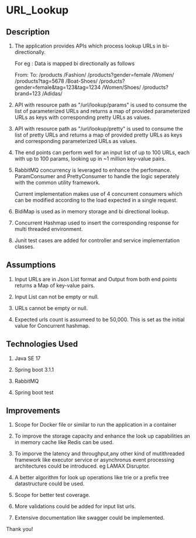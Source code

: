 # URL_Lookup


Description
-------------

1. The application provides APIs which process lookup URLs in bi-directionally.
   
   For eg : Data is mapped bi directionally as follows
   
    From:                                         To:
/products                                       /Fashion/
/products?gender=female                         /Women/
/products?tag=5678                              /Boat-Shoes/
/products?gender=female&tag=123&tag=1234         /Women/Shoes/
/products?brand=123                              /Adidas/


2. API with resource path as "/url/lookup/params" is used to consume the list of parameterized URLs and returns a map of provided parameterized URLs as keys
   with corresponding pretty URLs as values.
   
3. API with resource path as "/url/lookup/pretty" is used to consume the list of pretty URLs and returns a map of provided pretty URLs as keys and corresponding 
   parameterized URLs as values.

4. The end points can perform well for an input list of up to 100 URLs, each with up to 100 params, looking up in ~1 million key-value pairs.
     
5. RabbitMQ concurrency is leveraged to enhance the perfomance. ParamConsumer and PrettyConsumer to handle the logic seperately with the common utility framework.
     
     Current implementation makes use of 4 concurrent consumers which can be modified according to the load expected in a single request.
   
6. BidiMap is used as in memory storage and bi directional lookup.
   
7. Concurrent Hashmap used to insert the corresponding response for multi threaded environment.
    
8. Junit test cases are added for controller and service implementation classes. 

Assumptions
--------------

1. Input URLs are in Json List format and Output from both end points returns a Map of key-value pairs.

2. Input List can not be empty or null.

3. URLs cannot be empty or null.

4. Expected urls count is assumeed to be 50,000. This is set as the initial value for Concurrent hashmap.


Technologies Used
-----------------

1. Java SE 17

2. Spring boot 3.1.1

3. RabbitMQ

4. Spring boot test

Improvements
------------
1. Scope for Docker file or similar to run the application in a container

2. To improve the storage capacity and enhance the look up capabilities an in memory cache like Redis can be used.

3. To imporve the latency and throughput,any other kind of mutithreaded framework like executor service or asynchronus event processing architectures could be introduced. 
   eg  LAMAX Disruptor.
   
4. A better algorithm for look up operations like  trie or a prefix tree datastructure could be used.
 
5. Scope for better test coverage.

6. More validations could be added for input list urls.

7. Extensive documentation like swagger could be implemented.
 

 
 Thank you!
